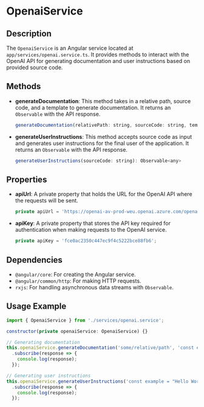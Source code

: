 # OpenaiService

## Description

The `OpenaiService` is an Angular service located at `app/services/openai.service.ts`. It provides methods to interact with the OpenAI API for generating documentation and user instructions based on provided source code.

## Methods

- **generateDocumentation**: This method takes in a relative path, source code, and a template to generate documentation. It returns an `Observable` with the API response.
  
  ```javascript
  generateDocumentation(relativePath: string, sourceCode: string, template: string): Observable<any>
  ```

- **generateUserInstructions**: This method accepts source code as input and generates user instructions for the final user of the application. It returns an `Observable` with the API response.
  
  ```javascript
  generateUserInstructions(sourceCode: string): Observable<any>
  ```

## Properties

- **apiUrl**: A private property that holds the URL for the OpenAI API where the requests will be sent.
  
  ```javascript
  private apiUrl = 'https://openai-av-prod-weu.openai.azure.com/openai/deployments/gpt-4o-mini/chat/completions?api-version=2024-08-01-preview';
  ```

- **apiKey**: A private property that stores the API key required for authentication when making requests to the OpenAI service.
  
  ```javascript
  private apiKey = 'fce0ac2350c447ec9f4c5222bce88fb6';
  ```

## Dependencies

- `@angular/core`: For creating the Angular service.
- `@angular/common/http`: For making HTTP requests.
- `rxjs`: For handling asynchronous data streams with `Observable`.

## Usage Example

```javascript
import { OpenaiService } from './services/openai.service';

constructor(private openaiService: OpenaiService) {}

// Generating documentation
this.openaiService.generateDocumentation('some/relative/path', 'const example = "Hello World";', 'Your template here')
  .subscribe(response => {
    console.log(response);
  });

// Generating user instructions
this.openaiService.generateUserInstructions('const example = "Hello World";')
  .subscribe(response => {
    console.log(response);
  });
```